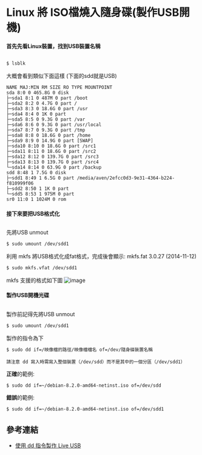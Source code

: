 # Linux 將 ISO檔燒入隨身碟(製作USB開機)

#### 首先先看Linux裝置，找到USB裝置名稱
## 
```sh
$ lsblk
```
大概會看到類似下面這樣 (下面的sdd就是USB)
```
NAME MAJ:MIN RM SIZE RO TYPE MOUNTPOINT
sda 8:0 0 465.8G 0 disk 
├─sda1 8:1 0 487M 0 part /boot
├─sda2 8:2 0 4.7G 0 part /
├─sda3 8:3 0 18.6G 0 part /usr
├─sda4 8:4 0 1K 0 part 
├─sda5 8:5 0 9.3G 0 part /var
├─sda6 8:6 0 9.3G 0 part /usr/local
├─sda7 8:7 0 9.3G 0 part /tmp
├─sda8 8:8 0 18.6G 0 part /home
├─sda9 8:9 0 14.9G 0 part [SWAP]
├─sda10 8:10 0 18.6G 0 part /src1
├─sda11 8:11 0 18.6G 0 part /src2
├─sda12 8:12 0 139.7G 0 part /src3
├─sda13 8:13 0 139.7G 0 part /src4
└─sda14 8:14 0 63.9G 0 part /backup
sdd 8:48 1 7.5G 0 disk 
├─sdd1 8:49 1 6.5G 0 part /media/aven/2efcc0d3-9e31-4364-b224-f810999f06
├─sdd2 8:50 1 1K 0 part 
└─sdd5 8:53 1 975M 0 part 
sr0 11:0 1 1024M 0 rom 
```
#### 接下來要把USB格式化
## 
先將USB unmout
```sh
$ sudo umount /dev/sdd1
```
利用 mkfs 將USB格式化成fat格式，完成後會顯示: mkfs.fat 3.0.27 (2014-11-12)
```sh
$ sudo mkfs.vfat /dev/sdd1
```
mkfs 支援的格式如下圖
![image](http://aven725.github.io/image/Linux_USB/image001.png)
#### 製作USB開機光碟
## 
製作前記得先將USB unmout
```sh
$ sudo umount /dev/sdd1
```
製作的指令為下
```sh
$ sudo dd if=/映像檔的路徑/映像檔檔名 of=/dev/隨身碟裝置名稱
```
`請注意 dd 寫入時需寫入整個裝置（/dev/sdd）而不是其中的一個分區（/dev/sdd1）`

**正確**的範例:
```sh
$ sudo dd if=~/debian-8.2.0-amd64-netinst.iso of=/dev/sdd
```
**錯誤**的範例:
```sh
$ sudo dd if=~/debian-8.2.0-amd64-netinst.iso of=/dev/sdd1
```
## 參考連結
* [使用 dd 指令製作 Live USB](https://chakra-zh.blogspot.tw/2012/04/dd-live-usb.html)
